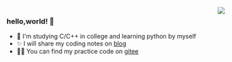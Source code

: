 <img align="right" src="https://github-readme-stats.vercel.app/api?username=Aewait&show_icons=true&icon_color=CE1D2D&text_color=718096&bg_color=ffffff&hide_title=true" />

### hello,world! 👋

* 🎑 I'm studying C/C++ in college and learning python by myself
* ✨ I will share my coding notes on [blog](https://ewait.gitee.io/)
* 🐱‍🏍 You can find my practice code on [gitee](https://gitee.com/ewait)
